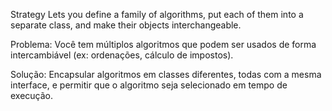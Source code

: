 Strategy 
Lets you define a family of algorithms, put each of them into a separate class, and make their objects interchangeable.

Problema: 
Você tem múltiplos algoritmos que podem ser usados de forma intercambiável (ex: ordenações, cálculo de impostos).

Solução: 
Encapsular algoritmos em classes diferentes, todas com a mesma interface, e permitir que o algoritmo seja selecionado em tempo de execução.
